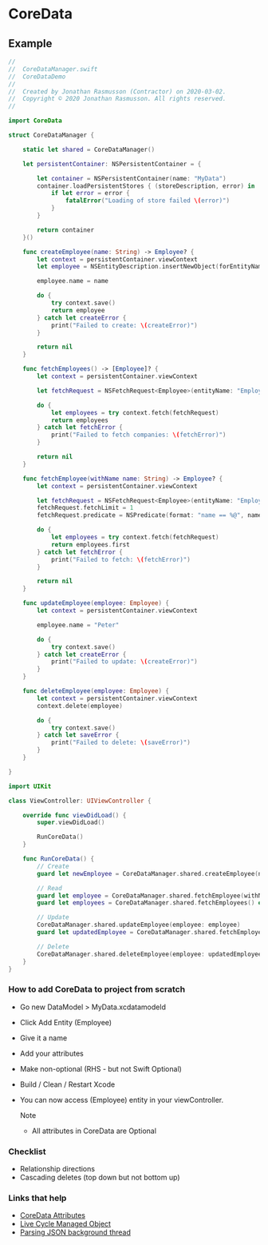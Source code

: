 # CoreData

## Example

```swift
//
//  CoreDataManager.swift
//  CoreDataDemo
//
//  Created by Jonathan Rasmusson (Contractor) on 2020-03-02.
//  Copyright © 2020 Jonathan Rasmusson. All rights reserved.
//

import CoreData

struct CoreDataManager {

    static let shared = CoreDataManager()

    let persistentContainer: NSPersistentContainer = {

        let container = NSPersistentContainer(name: "MyData")
        container.loadPersistentStores { (storeDescription, error) in
            if let error = error {
                fatalError("Loading of store failed \(error)")
            }
        }

        return container
    }()

    func createEmployee(name: String) -> Employee? {
        let context = persistentContainer.viewContext
        let employee = NSEntityDescription.insertNewObject(forEntityName: "Employee", into: context) as! Employee

        employee.name = name

        do {
            try context.save()
            return employee
        } catch let createError {
            print("Failed to create: \(createError)")
        }

        return nil
    }

    func fetchEmployees() -> [Employee]? {
        let context = persistentContainer.viewContext

        let fetchRequest = NSFetchRequest<Employee>(entityName: "Employee")

        do {
            let employees = try context.fetch(fetchRequest)
            return employees
        } catch let fetchError {
            print("Failed to fetch companies: \(fetchError)")
        }

        return nil
    }

    func fetchEmployee(withName name: String) -> Employee? {
        let context = persistentContainer.viewContext

        let fetchRequest = NSFetchRequest<Employee>(entityName: "Employee")
        fetchRequest.fetchLimit = 1
        fetchRequest.predicate = NSPredicate(format: "name == %@", name)

        do {
            let employees = try context.fetch(fetchRequest)
            return employees.first
        } catch let fetchError {
            print("Failed to fetch: \(fetchError)")
        }

        return nil
    }

    func updateEmployee(employee: Employee) {
        let context = persistentContainer.viewContext

        employee.name = "Peter"

        do {
            try context.save()
        } catch let createError {
            print("Failed to update: \(createError)")
        }
    }

    func deleteEmployee(employee: Employee) {
        let context = persistentContainer.viewContext
        context.delete(employee)

        do {
            try context.save()
        } catch let saveError {
            print("Failed to delete: \(saveError)")
        }
    }

}
```

```swift
import UIKit

class ViewController: UIViewController {

    override func viewDidLoad() {
        super.viewDidLoad()

        RunCoreData()
    }

    func RunCoreData() {
        // Create
        guard let newEmployee = CoreDataManager.shared.createEmployee(name: "Jon") else { return }

        // Read
        guard let employee = CoreDataManager.shared.fetchEmployee(withName: "Jon") else { return }
        guard let employees = CoreDataManager.shared.fetchEmployees() else { return }

        // Update
        CoreDataManager.shared.updateEmployee(employee: employee)
        guard let updatedEmployee = CoreDataManager.shared.fetchEmployee(withName: "Jon") else { return }

        // Delete
        CoreDataManager.shared.deleteEmployee(employee: updatedEmployee)
    }
}
```

### How to add CoreData to project from scratch

- Go new DataModel > MyData.xcdatamodeld
- Click Add Entity (Employee)
- Give it a name
- Add your attributes
- Make non-optional (RHS - but not Swift Optional)
- Build / Clean / Restart Xcode
- You can now access (Employee) entity in your viewController.

    Note
     - All attributes in CoreData are Optional


### Checklist

- Relationship directions
- Cascading deletes (top down but not bottom up)

### Links that help

- [CoreData Attributes](https://developer.apple.com/documentation/coredata/modeling_data/configuring_attributes?language=objc)
- [Live Cycle Managed Object](https://developer.apple.com/library/archive/documentation/Cocoa/Conceptual/CoreData/LifeofaManagedObject.html)
- [Parsing JSON background thread](https://developer.apple.com/library/archive/documentation/Cocoa/Conceptual/CoreData/Concurrency.html#//apple_ref/doc/uid/TP40001075-CH24-SW1)
